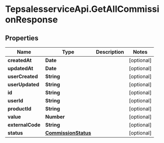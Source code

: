 # TepsalesserviceApi.GetAllCommissionResponse

## Properties
Name | Type | Description | Notes
------------ | ------------- | ------------- | -------------
**createdAt** | **Date** |  | [optional] 
**updatedAt** | **Date** |  | [optional] 
**userCreated** | **String** |  | [optional] 
**userUpdated** | **String** |  | [optional] 
**id** | **String** |  | [optional] 
**userId** | **String** |  | [optional] 
**productId** | **String** |  | [optional] 
**value** | **Number** |  | [optional] 
**externalCode** | **String** |  | [optional] 
**status** | [**CommissionStatus**](CommissionStatus.md) |  | [optional] 
